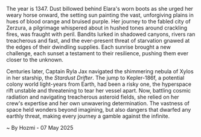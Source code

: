 
The year is 1347.  Dust billowed behind Elara's worn boots as she urged her weary horse onward, the setting sun painting the vast, unforgiving plains in hues of blood orange and bruised purple.  Her journey to the fabled city of Zerzura, a pilgrimage whispered about in hushed tones around crackling fires, was fraught with peril.  Bandits lurked in shadowed canyons, rivers ran treacherous and fast, and the ever-present threat of starvation gnawed at the edges of their dwindling supplies.  Each sunrise brought a new challenge, each sunset a testament to their resilience, pushing them ever closer to the unknown.

Centuries later, Captain Ryla Jax navigated the shimmering nebula of Xylos in her starship, the *Stardust Drifter*.  The jump to Kepler-186f, a potential colony world light-years from Earth, had been a risky one, the hyperspace rift unstable and threatening to tear her vessel apart.  Now, battling cosmic radiation and navigating treacherous asteroid fields, she relied on her crew's expertise and her own unwavering determination.  The vastness of space held wonders beyond imagining, but also dangers that dwarfed any earthly threat, making every journey a gamble against the infinite.

~ By Hozmi - 07 May 2025
